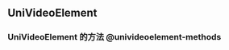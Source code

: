 ## UniVideoElement

<!-- CUSTOMTYPEJSON.UniVideoElement.description -->

<!-- CUSTOMTYPEJSON.UniVideoElement.compatibility -->

<!-- CUSTOMTYPEJSON.UniVideoElement.extends -->

<!-- CUSTOMTYPEJSON.UniVideoElement.param -->

### UniVideoElement 的方法 @univideoelement-methods
<!-- CUSTOMTYPEJSON.UniVideoElement.methods.play.name -->

<!-- CUSTOMTYPEJSON.UniVideoElement.methods.play.description -->

<!-- CUSTOMTYPEJSON.UniVideoElement.methods.play.compatibility -->

<!-- CUSTOMTYPEJSON.UniVideoElement.methods.play.param -->

<!-- CUSTOMTYPEJSON.UniVideoElement.methods.play.returnValue -->

<!-- CUSTOMTYPEJSON.UniVideoElement.methods.play.tutorial -->

<!-- CUSTOMTYPEJSON.UniVideoElement.methods.pause.name -->

<!-- CUSTOMTYPEJSON.UniVideoElement.methods.pause.description -->

<!-- CUSTOMTYPEJSON.UniVideoElement.methods.pause.compatibility -->

<!-- CUSTOMTYPEJSON.UniVideoElement.methods.pause.param -->

<!-- CUSTOMTYPEJSON.UniVideoElement.methods.pause.returnValue -->

<!-- CUSTOMTYPEJSON.UniVideoElement.methods.pause.tutorial -->

<!-- CUSTOMTYPEJSON.UniVideoElement.methods.seek.name -->

<!-- CUSTOMTYPEJSON.UniVideoElement.methods.seek.description -->

<!-- CUSTOMTYPEJSON.UniVideoElement.methods.seek.compatibility -->

<!-- CUSTOMTYPEJSON.UniVideoElement.methods.seek.param -->

<!-- CUSTOMTYPEJSON.UniVideoElement.methods.seek.returnValue -->

<!-- CUSTOMTYPEJSON.UniVideoElement.methods.seek.tutorial -->

<!-- CUSTOMTYPEJSON.UniVideoElement.methods.stop.name -->

<!-- CUSTOMTYPEJSON.UniVideoElement.methods.stop.description -->

<!-- CUSTOMTYPEJSON.UniVideoElement.methods.stop.compatibility -->

<!-- CUSTOMTYPEJSON.UniVideoElement.methods.stop.param -->

<!-- CUSTOMTYPEJSON.UniVideoElement.methods.stop.returnValue -->

<!-- CUSTOMTYPEJSON.UniVideoElement.methods.stop.tutorial -->

<!-- CUSTOMTYPEJSON.UniVideoElement.methods.sendDanmu.name -->

<!-- CUSTOMTYPEJSON.UniVideoElement.methods.sendDanmu.description -->

<!-- CUSTOMTYPEJSON.UniVideoElement.methods.sendDanmu.compatibility -->

<!-- CUSTOMTYPEJSON.UniVideoElement.methods.sendDanmu.param -->

<!-- CUSTOMTYPEJSON.UniVideoElement.methods.sendDanmu.returnValue -->

<!-- CUSTOMTYPEJSON.UniVideoElement.methods.sendDanmu.tutorial -->

<!-- CUSTOMTYPEJSON.UniVideoElement.methods.playbackRate.name -->

<!-- CUSTOMTYPEJSON.UniVideoElement.methods.playbackRate.description -->

<!-- CUSTOMTYPEJSON.UniVideoElement.methods.playbackRate.compatibility -->

<!-- CUSTOMTYPEJSON.UniVideoElement.methods.playbackRate.param -->

<!-- CUSTOMTYPEJSON.UniVideoElement.methods.playbackRate.returnValue -->

<!-- CUSTOMTYPEJSON.UniVideoElement.methods.playbackRate.tutorial -->

<!-- CUSTOMTYPEJSON.UniVideoElement.methods.requestFullScreen.name -->

<!-- CUSTOMTYPEJSON.UniVideoElement.methods.requestFullScreen.description -->

<!-- CUSTOMTYPEJSON.UniVideoElement.methods.requestFullScreen.compatibility -->

<!-- CUSTOMTYPEJSON.UniVideoElement.methods.requestFullScreen.param -->

<!-- CUSTOMTYPEJSON.UniVideoElement.methods.requestFullScreen.returnValue -->

<!-- CUSTOMTYPEJSON.UniVideoElement.methods.requestFullScreen.tutorial -->

<!-- CUSTOMTYPEJSON.UniVideoElement.methods.exitFullScreen.name -->

<!-- CUSTOMTYPEJSON.UniVideoElement.methods.exitFullScreen.description -->

<!-- CUSTOMTYPEJSON.UniVideoElement.methods.exitFullScreen.compatibility -->

<!-- CUSTOMTYPEJSON.UniVideoElement.methods.exitFullScreen.param -->

<!-- CUSTOMTYPEJSON.UniVideoElement.methods.exitFullScreen.returnValue -->

<!-- CUSTOMTYPEJSON.UniVideoElement.methods.exitFullScreen.tutorial -->

<!-- CUSTOMTYPEJSON.UniVideoElement.example -->
